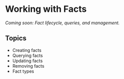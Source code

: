 # Working with Facts

*Coming soon: Fact lifecycle, queries, and management.*

## Topics
- Creating facts
- Querying facts
- Updating facts
- Removing facts
- Fact types
